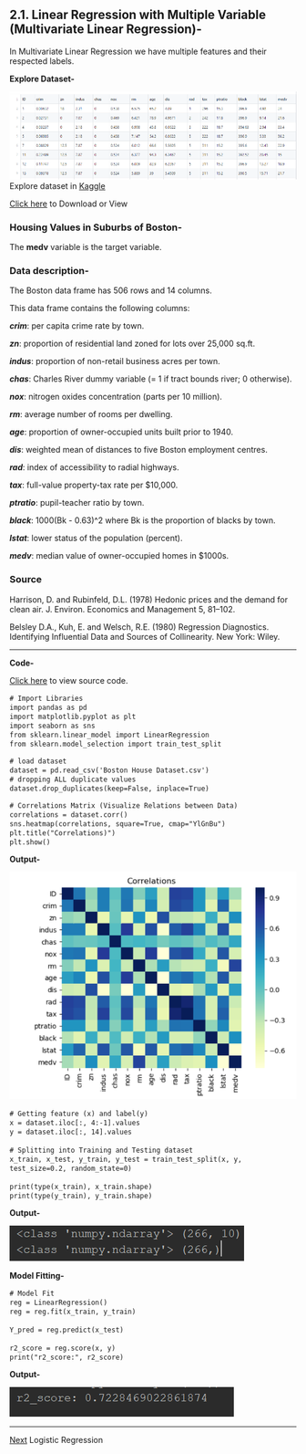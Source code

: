 ## 2.1. Linear Regression with Multiple Variable (Multivariate Linear Regression)-

In Multivariate Linear Regression we have multiple features and their respected labels.

**Explore Dataset-** 

![enter image description here](https://raw.githubusercontent.com/Dipeshpal/Machine-Learning/master/Raw%20Images/Boston%20House%20Dataset.PNG)
Explore dataset in [Kaggle](https://www.kaggle.com/c/boston-housing)

[Click here](https://github.com/Dipeshpal/Machine-Learning/blob/master/Linear%20Regression/Boston%20House%20Dataset.csv) to Download or View

### Housing Values in Suburbs of Boston-

The  **medv**  variable is the target variable.

### Data description-

The Boston data frame has 506 rows and 14 columns.

This data frame contains the following columns:

**_crim_**: per capita crime rate by town.

**_zn_**: proportion of residential land zoned for lots over 25,000 sq.ft.

_**indus**_: proportion of non-retail business acres per town.

_**chas**_: Charles River dummy variable (= 1 if tract bounds river; 0 otherwise).

_**nox**_: nitrogen oxides concentration (parts per 10 million).

_**rm**_: average number of rooms per dwelling.

_**age**_: proportion of owner-occupied units built prior to 1940.

_**dis**_: weighted mean of distances to five Boston employment centres.

_**rad**_: index of accessibility to radial highways.

_**tax**_: full-value property-tax rate per  $10,000.

_**ptratio**_: pupil-teacher ratio by town.

_**black**_: 1000(Bk - 0.63)^2 where Bk is the proportion of blacks by town.

_**lstat**_: lower status of the population (percent).

_**medv**_: median value of owner-occupied homes in  $1000s.

### Source

Harrison, D. and Rubinfeld, D.L. (1978) Hedonic prices and the demand for clean air. J. Environ. Economics and Management 5, 81–102.

Belsley D.A., Kuh, E. and Welsch, R.E. (1980) Regression Diagnostics. Identifying Influential Data and Sources of Collinearity. New York: Wiley.

---------------------

**Code-**

[Click here](https://github.com/Dipeshpal/Machine-Learning/blob/master/Linear%20Regression/Multiple%20Variable%20Linear%20Regression%20with%20Slearn.py) to view source code.

```
# Import Libraries  
import pandas as pd  
import matplotlib.pyplot as plt  
import seaborn as sns  
from sklearn.linear_model import LinearRegression  
from sklearn.model_selection import train_test_split
```

```
# load dataset  
dataset = pd.read_csv('Boston House Dataset.csv')  
# dropping ALL duplicate values  
dataset.drop_duplicates(keep=False, inplace=True)
```

```
# Correlations Matrix (Visualize Relations between Data)  
correlations = dataset.corr()  
sns.heatmap(correlations, square=True, cmap="YlGnBu")  
plt.title("Correlations)")  
plt.show()
```

**Output-**

![Correlations](https://raw.githubusercontent.com/Dipeshpal/Machine-Learning/master/Raw%20Images/Correlations%20Boston%20House.PNG)

```
# Getting feature (x) and label(y)  
x = dataset.iloc[:, 4:-1].values  
y = dataset.iloc[:, 14].values  
  
# Splitting into Training and Testing dataset  
x_train, x_test, y_train, y_test = train_test_split(x, y, test_size=0.2, random_state=0)  
  
print(type(x_train), x_train.shape)  
print(type(y_train), y_train.shape)
```

**Output-**

![Output 1 Boston House](https://raw.githubusercontent.com/Dipeshpal/Machine-Learning/master/Raw%20Images/Boston%20House%20Output.PNG)

**Model Fitting-**

```
# Model Fit  
reg = LinearRegression()  
reg = reg.fit(x_train, y_train)  
  
Y_pred = reg.predict(x_test)  
  
r2_score = reg.score(x, y)  
print("r2_score:", r2_score)
```

**Output-**

![Final Output](https://raw.githubusercontent.com/Dipeshpal/Machine-Learning/master/Raw%20Images/Boston%20House%20Final%20Output.PNG)


-------

[Next](https://github.com/Dipeshpal/Machine-Learning#algorithms-) Logistic Regression
